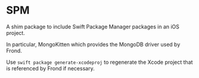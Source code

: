# SPM

A shim package to include Swift Package Manager packages in an iOS project.

In particular, MongoKitten which provides the MongoDB driver used by Frond.

Use `swift package generate-xcodeproj` to regenerate the Xcode project that is referenced by Frond if necessary.
